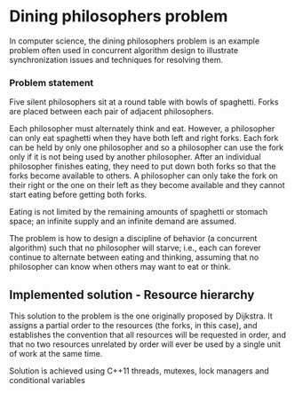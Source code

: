 # Dining philosophers problem
In computer science, the dining philosophers problem is an example problem often used in concurrent algorithm design to illustrate synchronization issues and techniques for resolving them.

### Problem statement
Five silent philosophers sit at a round table with bowls of spaghetti. Forks are placed between each pair of adjacent philosophers.

Each philosopher must alternately think and eat. However, a philosopher can only eat spaghetti when they have both left and right forks. Each fork can be held by only one philosopher and so a philosopher can use the fork only if it is not being used by another philosopher. After an individual philosopher finishes eating, they need to put down both forks so that the forks become available to others. A philosopher can only take the fork on their right or the one on their left as they become available and they cannot start eating before getting both forks.

Eating is not limited by the remaining amounts of spaghetti or stomach space; an infinite supply and an infinite demand are assumed.

The problem is how to design a discipline of behavior (a concurrent algorithm) such that no philosopher will starve; i.e., each can forever continue to alternate between eating and thinking, assuming that no philosopher can know when others may want to eat or think.

## Implemented solution - Resource hierarchy
This solution to the problem is the one originally proposed by Dijkstra. It assigns a partial order to the resources (the forks, in this case), and establishes the convention that all resources will be requested in order, and that no two resources unrelated by order will ever be used by a single unit of work at the same time.
 
 Solution is achieved using C++11 threads, mutexes, lock managers and conditional variables
